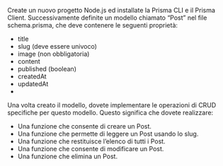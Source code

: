 Create un nuovo progetto Node.js ed installate la Prisma CLI e il Prisma Client.
Successivamente definite un modello chiamato “Post” nel file schema.prisma, che deve contenere le seguenti proprietà:

- title
- slug (deve essere univoco)
- image (non obbligatoria)
- content
- published (boolean)
- createdAt
- updatedAt
- 
Una volta creato il modello, dovete implementare le operazioni di CRUD specifiche per questo modello. Questo significa che dovete realizzare:

- Una funzione che consente di creare un Post.
- Una funzione che permette di leggere un Post usando lo slug.
- Una funzione che restituisce l’elenco di tutti i Post.
- Una funzione che consente di modificare un Post.
- Una funzione che elimina un Post.
